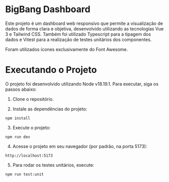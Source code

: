 # BigBang Dashboard

Este projeto é um dashboard web responsivo que permite a visualização de dados de forma clara e objetiva, desenvolvido utilizando as tecnologias Vue 3 e Tailwind CSS. Também foi utilizado Typescript para a tipagem dos dados e Vitest para a realização de testes unitários dos componentes.

Foram utilizados ícones exclusivamente do Font Awesome.

# Executando o Projeto

O projeto foi desenvolvido utilizando Node v18.19.1. Para executar, siga os passos abaixo:

1. Clone o repositório.

2. Instale as dependências do projeto:

```
npm install
```

3. Execute o projeto:

```
npm run dev
```

4. Acesse o projeto em seu navegador (por padrão, na porta 5173):

```
http://localhost:5173
```

5. Para rodar os testes unitários, execute:

```
npm run test:unit
```
